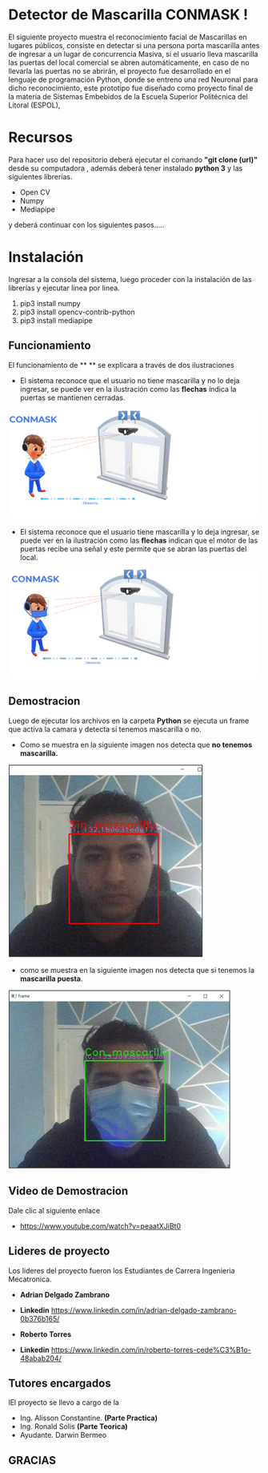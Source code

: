 # Detector de Mascarilla CONMASK !

El siguiente proyecto muestra el reconocimiento facial de Mascarillas en lugares públicos, consiste en detectar si una persona porta mascarilla antes de ingresar a un lugar de concurrencia Masiva, si el usuario lleva mascarilla las puertas del local comercial se abren automáticamente, en caso de no llevarla las puertas no se abrirán, el proyecto fue desarrollado en el lenguaje de programación Python, donde se entreno una red Neuronal para dicho reconocimiento, este prototipo fue diseñado como proyecto final de la materia de Sistemas Embebidos de la Escuela Superior Politécnica del Litoral (ESPOL),


# Recursos
Para hacer uso del repositorio deberá  ejecutar el comando **"git clone (url)"**  desde su computadora , además deberá  tener instalado **python 3**  y las  siguientes  librerías.

 - Open CV
 - Numpy 
 - Mediapipe
 
y deberá continuar con los siguientes pasos.....
# Instalación
Ingresar a la consola del sistema, luego  proceder con la instalación de las librerías y ejecutar linea por linea. 
1.  pip3 install numpy
2. pip3 install opencv-contrib-python
3. pip3 install mediapipe

## Funcionamiento 
El funcionamiento de **
** se explicara a través de dos ilustraciones

 - El sistema reconoce que el usuario no tiene mascarilla y no lo deja ingresar, se puede ver en la ilustración como las **flechas** indica  la puertas se mantienen cerradas. 

![ ](https://github.com/Jodezamb/Detector-de-Macarilla/blob/master/imagenesreadme/funcionamientosinmask.png)

 - El sistema reconoce que el usuario tiene mascarilla y lo deja ingresar, se puede ver en la ilustración como las **flechas** indican que  el motor de las puertas recibe una señal y este permite que se abran las puertas del local. 
 
![](https://github.com/Jodezamb/Detector-de-Macarilla/blob/master/imagenesreadme/funcionamientoconmask.png)

## Demostracion

Luego de  ejecutar los archivos en la carpeta **Python**  se ejecuta un frame que activa la camara y detecta si tenemos mascarilla o no.

 - Como se muestra en la siguiente imagen nos detecta que **no tenemos mascarilla.**

![Prueba de Sin mascarilla](https://github.com/Jodezamb/Detector-de-Macarilla/blob/master/imagenesreadme/PruebaNomask1.png)

 - como se muestra en la siguiente imagen nos detecta que si tenemos la **mascarilla puesta**.
 
 ![](https://github.com/Jodezamb/Detector-de-Macarilla/blob/master/imagenesreadme/Pruebasimask1.png)

## Video de Demostracion 
Dale clic al siguiente enlace 

 - https://www.youtube.com/watch?v=peaatXJiBt0

## Lideres de proyecto

Los lideres del proyecto fueron los Estudiantes de Carrera Ingenieria Mecatronica. 

 - **Adrian Delgado Zambrano** 
 - **Linkedin** https://www.linkedin.com/in/adrian-delgado-zambrano-0b376b165/ 

 - **Roberto Torres** 
 - **Linkedin** https://www.linkedin.com/in/roberto-torres-cede%C3%B1o-48abab204/


## Tutores encargados
lEl proyecto se llevo a cargo de la 

 - Ing. Alisson Constantine. **(Parte Practica)**
 - Ing. Ronald Solis   **(Parte Teorica)**
 - Ayudante. Darwin Bermeo

## GRACIAS
